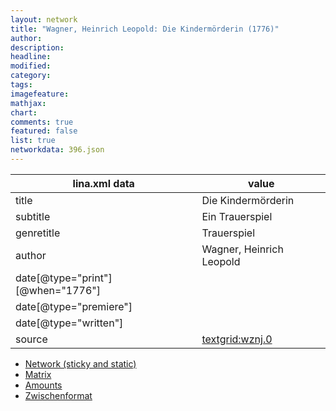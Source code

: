 ```yaml
---
layout: network
title: "Wagner, Heinrich Leopold: Die Kindermörderin (1776)"
author:
description:
headline:
modified:
category:
tags:
imagefeature: 
mathjax: 
chart: 
comments: true
featured: false
list: true
networkdata: 396.json
---
```

lina.xml data  | value
------------- | -------------
title|Die Kindermörderin
subtitle|Ein Trauerspiel
genretitle|Trauerspiel
author|Wagner, Heinrich Leopold
date[@type="print"][@when="1776"]|
date[@type="premiere"]|
date[@type="written"]|
source|[textgrid:wznj.0](https://textgridlab.org/1.0/tgcrud-public/rest/textgrid:wznj.0/data)



* [Network (sticky and static)](/network396)
* [Matrix](/matrix396)
* [Amounts](/amounts396)
* [Zwischenformat](/lina396 )
